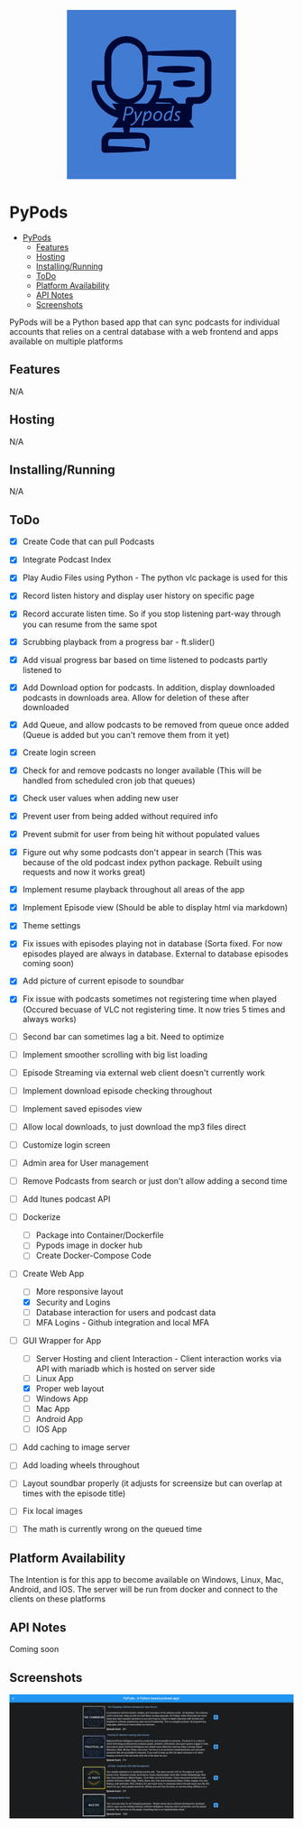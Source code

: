 <p align="center">
  <img width="300" height="300" src="./images/Pypods-logos_blue.jpeg">
</p>

# PyPods

- [PyPods](#PyPods)
  - [Features](#Features)
  - [Hosting](#Hosting)
  - [Installing/Running](#Installing/Running)
  - [ToDo](#ToDo)
  - [Platform Availability](#Platform-Availability)
  - [API Notes](#API-Notes)
  - [Screenshots](#Screenshots)
      
PyPods will be a Python based app that can sync podcasts for individual accounts that relies on a central database with a web frontend and apps available on multiple platforms

## Features
N/A

## Hosting
N/A

## Installing/Running
N/A

## ToDo

 - [x] Create Code that can pull Podcasts
 - [x] Integrate Podcast Index
 - [x] Play Audio Files using Python - The python vlc package is used for this
 - [x] Record listen history and display user history on specific page
 - [x] Record accurate listen time. So if you stop listening part-way through you can resume from the same spot
 - [x] Scrubbing playback from a progress bar - ft.slider()
 - [x] Add visual progress bar based on time listened to podcasts partly listened to
 - [x] Add Download option for podcasts. In addition, display downloaded podcasts in downloads area. Allow for deletion of these after downloaded
 - [x] Add Queue, and allow podcasts to be removed from queue once added (Queue is added but you can't remove them from it yet)
 - [x] Create login screen
 - [x] Check for and remove podcasts no longer available (This will be handled from scheduled cron job that queues)
 - [x] Check user values when adding new user
 - [x] Prevent user from being added without required info 
 - [x] Prevent submit for user from being hit without populated values
 - [x] Figure out why some podcasts don't appear in search (This was because of the old podcast index python package. Rebuilt using requests and now it works great)
 - [x] Implement resume playback throughout all areas of the app
 - [x] Implement Episode view (Should be able to display html via markdown)
 - [x] Theme settings
 - [x] Fix issues with episodes playing not in database (Sorta fixed. For now episodes played are always in database. External to database episodes coming soon)
 - [x] Add picture of current episode to soundbar
 - [x] Fix issue with podcasts sometimes not registering time when played (Occured becuase of VLC not registering time. It now tries 5 times and always works)
 - [ ] Second bar can sometimes lag a bit. Need to optimize
 - [ ] Implement smoother scrolling with big list loading
 - [ ] Episode Streaming via external web client doesn't currently work
 - [ ] Implement download episode checking throughout
 - [ ] Implement saved episodes view
 - [ ] Allow local downloads, to just download the mp3 files direct
 - [ ] Customize login screen
 - [ ] Admin area for User management
 - [ ] Remove Podcasts from search or just don't allow adding a second time
 - [ ] Add Itunes podcast API
 - [ ] Dockerize
     - [ ] Package into Container/Dockerfile
     - [ ] Pypods image in docker hub
     - [ ] Create Docker-Compose Code
 - [ ] Create Web App
     - [ ] More responsive layout 
     - [x] Security and Logins
     - [ ] Database interaction for users and podcast data
     - [ ] MFA Logins - Github integration and local MFA
 - [ ] GUI Wrapper for App
     - [ ] Server Hosting and client Interaction - Client interaction works via API with mariadb which is hosted on server side
     - [ ] Linux App
     - [x] Proper web layout
     - [ ] Windows App
     - [ ] Mac App
     - [ ] Android App
     - [ ] IOS App
  - [ ] Add caching to image server
  - [ ] Add loading wheels throughout
  - [ ] Layout soundbar properly (it adjusts for screensize but can overlap at times with the episode title)
  - [ ] Fix local images
  - [ ] The math is currently wrong on the queued time


## Platform Availability

The Intention is for this app to become available on Windows, Linux, Mac, Android, and IOS. The server will be run from docker and connect to the clients on these platforms

## API Notes

Coming soon

## Screenshots

<p align="center">
  <img src="./images/podlist.png">
</p>